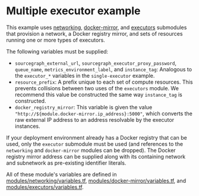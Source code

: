 # Multiple executor example

This example uses [networking](https://registry.terraform.io/modules/sourcegraph/executors/google/6.2.0/submodules/networking), [docker-mirror](https://registry.terraform.io/modules/sourcegraph/executors/google/6.2.0/submodules/docker-mirror), and [executors](https://registry.terraform.io/modules/sourcegraph/executors/google/6.2.0/submodules/executors) submodules that provision a network, a Docker registry mirror, and sets of resources running one or more types of executors.

The following variables must be supplied:

- `sourcegraph_external_url`, `sourcegraph_executor_proxy_password`, `queue_name`, `metrics_environment_label`, and `instance_tag`: Analogous to the `executor_*` variables in the `single-executor` example.
- `resource_prefix`: A prefix unique to each set of compute resources. This prevents collisions between two uses of the `executors` module. We recommend this value be constructed the same way `instance_tag` is constructed.
- `docker_registry_mirror`: This variable is given the value `"http://${module.docker-mirror.ip_address}:5000"`, which converts the raw external IP address to an address resolvable by the executor instances.

If your deployment environment already has a Docker registry that can be used, only the `executor` submodule must be used (and references to the `networking` and `docker-mirror` modules can be dropped). The Docker registry mirror address can be supplied along with its containing network and subnetwork as pre-existing identifier literals.

All of these module's variables are defined in [modules/networking/variables.tf](https://github.com/sourcegraph/terraform-google-executors/blob/v6.2.0/modules/networking/variables.tf), [modules/docker-mirror/variables.tf](https://github.com/sourcegraph/terraform-google-executors/blob/v6.2.0/modules/docker-mirror/variables.tf), and [modules/executors/variables.tf](https://github.com/sourcegraph/terraform-google-executors/blob/v6.2.0/modules/executors/variables.tf).
